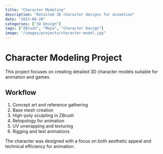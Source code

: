 ```yaml
---
title: "Character Modeling"
description: "Detailed 3D character designs for animation"
date: "2023-06-20"
categories: ["3D Design"]
tags: ["ZBrush", "Maya", "Character Design"]
image: "/images/projects/character-model.jpg"
---
```


# Character Modeling Project

This project focuses on creating detailed 3D character models suitable for animation and games.

## Workflow

1. Concept art and reference gathering
2. Base mesh creation
3. High-poly sculpting in ZBrush
4. Retopology for animation
5. UV unwrapping and texturing
6. Rigging and test animations

The character was designed with a focus on both aesthetic appeal and technical efficiency for animation.
